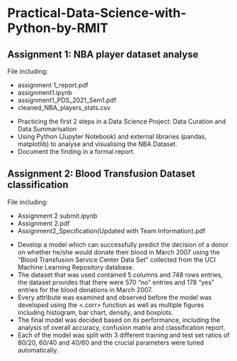 # Practical-Data-Science-with-Python-by-RMIT
## Assignment 1: NBA player dataset analyse 
File including:
* assignment 1_report.pdf
* assignment1.ipynb
* assignment1_PDS_2021_Sem1.pdf
* cleaned_NBA_players_stats.csv
- Practicing the first 2 steps in a Data Science Project: Data Curation and Data Summarisation
- Using Python (Jupyter Notebook) and external libraries (pandas, matplotlib) to analyse and visualising the NBA Dataset. 
- Document the finding in a formal report.

## Assignment 2: Blood Transfusion Dataset classification 
File including:
* Assignment 2 submit.ipynb
* Assignment 2.pdf
* Assignment2_Specification(Updated with Team Information).pdf

- Develop a model which can successfully predict the decision of a donor on whether he/she would donate their blood in March 2007 using the “Blood Transfusion Service Center Data Set” collected from the UCI Machine Learning Repository database.
- The dataset that was used contained 5 columns and 748 rows entries, the dataset provides that there were 570 “no” entries and 178 “yes” entries for the blood donations in March 2007.
- Every attribute was examined and observed before the model was developed using the <.corr> function as well as multiple figures including histogram, bar chart, density, and boxplots.   
- The final model was decided based on its performance, including the analysis of overall accuracy, confusion matrix and classification report.
- Each of the model was split with 3 different training and test set ratios of 80/20, 60/40 and 40/60 and the crucial parameters were tuned automatically.


